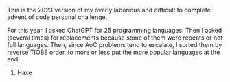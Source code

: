 This is the 2023 version of my overly laborious and difficult to complete advent of code personal challenge.

For this year, I asked ChatGPT for 25 programming languages. Then I asked (several times) for replacements
because some of them were repeats or not full languages. Then, since AoC problems tend to escalate, I sorted
them by reverse TIOBE order, to more or less put the more popular languages at the end.

1. Haxe
